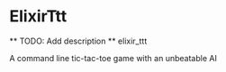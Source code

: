 # ElixirTtt

** TODO: Add description **
elixir_ttt

A command line tic-tac-toe game with an unbeatable AI 
